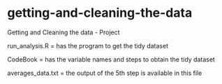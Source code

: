 # getting-and-cleaning-the-data
Getting and Cleaning the data - Project

run_analysis.R = has the program to get the tidy dataset

CodeBook = has the variable names and steps to obtain the tidy dataset

averages_data.txt = the output of the 5th step is available in this file
